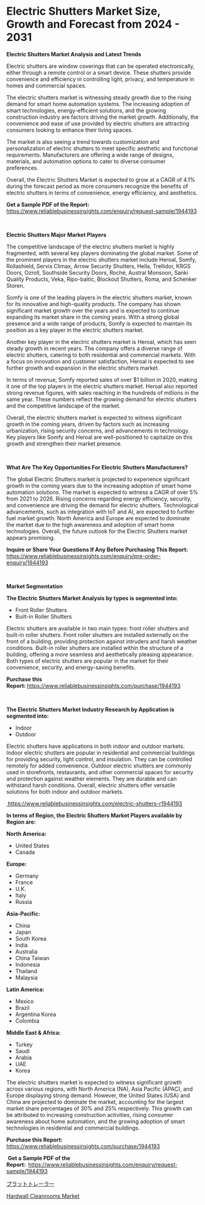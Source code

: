 <p><h1>Electric Shutters Market Size, Growth and Forecast from 2024 - 2031</h1></p><p><strong>Electric Shutters Market Analysis and Latest Trends</strong></p>
<p><p>Electric shutters are window coverings that can be operated electronically, either through a remote control or a smart device. These shutters provide convenience and efficiency in controlling light, privacy, and temperature in homes and commercial spaces.</p><p>The electric shutters market is witnessing steady growth due to the rising demand for smart home automation systems. The increasing adoption of smart technologies, energy-efficient solutions, and the growing construction industry are factors driving the market growth. Additionally, the convenience and ease of use provided by electric shutters are attracting consumers looking to enhance their living spaces.</p><p>The market is also seeing a trend towards customization and personalization of electric shutters to meet specific aesthetic and functional requirements. Manufacturers are offering a wide range of designs, materials, and automation options to cater to diverse consumer preferences.</p><p>Overall, the Electric Shutters Market is expected to grow at a CAGR of 4.1% during the forecast period as more consumers recognize the benefits of electric shutters in terms of convenience, energy efficiency, and aesthetics.</p></p>
<p><strong>Get a Sample PDF of the Report:&nbsp;</strong> <a href="https://www.reliablebusinessinsights.com/enquiry/request-sample/1944193">https://www.reliablebusinessinsights.com/enquiry/request-sample/1944193</a></p>
<p>&nbsp;</p>
<p><strong>Electric Shutters Major Market Players</strong></p>
<p><p>The competitive landscape of the electric shutters market is highly fragmented, with several key players dominating the global market. Some of the prominent players in the electric shutters market include Heroal, Somfy, Rollashield, Servis Climax, Arrow Security Shutters, Hella, Trellidor, KRGS Doors, Ozroll, Southside Security Doors, Roché, Austral Monsoon, Sanki Quality Products, Veka, Ripo-baltic, Blockout Shutters, Roma, and Schenker Storen.</p><p>Somfy is one of the leading players in the electric shutters market, known for its innovative and high-quality products. The company has shown significant market growth over the years and is expected to continue expanding its market share in the coming years. With a strong global presence and a wide range of products, Somfy is expected to maintain its position as a key player in the electric shutters market.</p><p>Another key player in the electric shutters market is Heroal, which has seen steady growth in recent years. The company offers a diverse range of electric shutters, catering to both residential and commercial markets. With a focus on innovation and customer satisfaction, Heroal is expected to see further growth and expansion in the electric shutters market.</p><p>In terms of revenue, Somfy reported sales of over $1 billion in 2020, making it one of the top players in the electric shutters market. Heroal also reported strong revenue figures, with sales reaching in the hundreds of millions in the same year. These numbers reflect the growing demand for electric shutters and the competitive landscape of the market.</p><p>Overall, the electric shutters market is expected to witness significant growth in the coming years, driven by factors such as increasing urbanization, rising security concerns, and advancements in technology. Key players like Somfy and Heroal are well-positioned to capitalize on this growth and strengthen their market presence.</p></p>
<p>&nbsp;</p>
<p><strong>What Are The Key Opportunities For Electric Shutters Manufacturers?</strong></p>
<p><p>The global Electric Shutters market is projected to experience significant growth in the coming years due to the increasing adoption of smart home automation solutions. The market is expected to witness a CAGR of over 5% from 2021 to 2026. Rising concerns regarding energy efficiency, security, and convenience are driving the demand for electric shutters. Technological advancements, such as integration with IoT and AI, are expected to further fuel market growth. North America and Europe are expected to dominate the market due to the high awareness and adoption of smart home technologies. Overall, the future outlook for the Electric Shutters market appears promising.</p></p>
<p><strong>Inquire or Share Your Questions If Any Before Purchasing This Report:</strong> <a href="https://www.reliablebusinessinsights.com/enquiry/pre-order-enquiry/1944193">https://www.reliablebusinessinsights.com/enquiry/pre-order-enquiry/1944193</a></p>
<p>&nbsp;</p>
<p><strong>Market Segmentation</strong></p>
<p><strong>The Electric Shutters Market Analysis by types is segmented into:</strong></p>
<p><ul><li>Front Roller Shutters</li><li>Built-in Roller Shutters</li></ul></p>
<p><p>Electric shutters are available in two main types: front roller shutters and built-in roller shutters. Front roller shutters are installed externally on the front of a building, providing protection against intruders and harsh weather conditions. Built-in roller shutters are installed within the structure of a building, offering a more seamless and aesthetically pleasing appearance. Both types of electric shutters are popular in the market for their convenience, security, and energy-saving benefits.</p></p>
<p><strong>Purchase this Report:&nbsp;</strong><a href="https://www.reliablebusinessinsights.com/purchase/1944193">https://www.reliablebusinessinsights.com/purchase/1944193</a></p>
<p>&nbsp;</p>
<p><strong>The Electric Shutters Market Industry Research by Application is segmented into:</strong></p>
<p><ul><li>Indoor</li><li>Outdoor</li></ul></p>
<p><p>Electric shutters have applications in both indoor and outdoor markets. Indoor electric shutters are popular in residential and commercial buildings for providing security, light control, and insulation. They can be controlled remotely for added convenience. Outdoor electric shutters are commonly used in storefronts, restaurants, and other commercial spaces for security and protection against weather elements. They are durable and can withstand harsh conditions. Overall, electric shutters offer versatile solutions for both indoor and outdoor markets.</p></p>
<p><a href="https://www.reliablebusinessinsights.com/electric-shutters-r1944193">&nbsp;https://www.reliablebusinessinsights.com/electric-shutters-r1944193</a></p>
<p><strong>In terms of Region, the Electric Shutters Market Players available by Region are:</strong></p>
<p>
    <p> <strong> North America: </strong>
        <ul>
            <li>United States</li>
            <li>Canada</li>
        </ul>
        </p> 
    <p> <strong> Europe: </strong>
        <ul>
            <li>Germany</li>
            <li>France</li>
            <li>U.K.</li>
            <li>Italy</li>
            <li>Russia</li>
        </ul>
        </p> 
    <p> <strong> Asia-Pacific: </strong>
        <ul>
            <li>China</li>
            <li>Japan</li>
            <li>South Korea</li>
            <li>India</li>
            <li>Australia</li>
            <li>China Taiwan</li>
            <li>Indonesia</li>
            <li>Thailand</li>
            <li>Malaysia</li>
        </ul>
        </p> 
    <p> <strong> Latin America: </strong>
        <ul>
            <li>Mexico</li>
            <li>Brazil</li>
            <li>Argentina Korea</li>
            <li>Colombia</li>
        </ul>
        </p> 
    <p> <strong> Middle East & Africa: </strong>
        <ul>
            <li>Turkey</li>
            <li>Saudi</li>
            <li>Arabia</li>
            <li>UAE</li>
            <li>Korea</li>
        </ul>
    </p>
    </p>
<p><p>The electric shutters market is expected to witness significant growth across various regions, with North America (NA), Asia Pacific (APAC), and Europe displaying strong demand. However, the United States (USA) and China are projected to dominate the market, accounting for the largest market share percentages of 30% and 25% respectively. This growth can be attributed to increasing construction activities, rising consumer awareness about home automation, and the growing adoption of smart technologies in residential and commercial buildings.</p></p>
<p><strong>Purchase this Report: </strong><a href="https://www.reliablebusinessinsights.com/purchase/1944193">https://www.reliablebusinessinsights.com/purchase/1944193</a></p>
<p>&nbsp;<strong>Get a Sample PDF of the Report:&nbsp;&nbsp;</strong><a href="https://www.reliablebusinessinsights.com/enquiry/request-sample/1944193">https://www.reliablebusinessinsights.com/enquiry/request-sample/1944193</a></p>
<p><strong></strong></p>
<p><p><a href="https://github.com/tanyaali3/Market-Research-Report-List-1/blob/main/1228201159015.md">プラットトレーラー</a></p><p><a href="https://github.com/khlifeservices/Market-Research-Report-List-1/blob/main/hardwall-cleanrooms-market.md">Hardwall Cleanrooms Market</a></p></p>